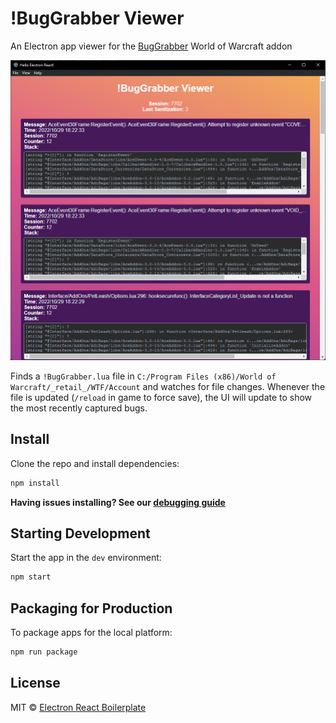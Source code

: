 # !BugGrabber Viewer

An Electron app viewer for the [BugGrabber](https://www.curseforge.com/wow/addons/bug-grabber) World of Warcraft addon

![!BugGrabber Viewer App Screenshot](screenshot.png)

Finds a `!BugGrabber.lua` file in `C:/Program Files (x86)/World of Warcraft/_retail_/WTF/Account` and watches for file changes. Whenever the file is updated (`/reload` in game to force save), the UI will update to show the most recently captured bugs.

## Install

Clone the repo and install dependencies:

```bash
npm install
```

**Having issues installing? See our [debugging guide](https://github.com/electron-react-boilerplate/electron-react-boilerplate/issues/400)**

## Starting Development

Start the app in the `dev` environment:

```bash
npm start
```

## Packaging for Production

To package apps for the local platform:

```bash
npm run package
```

## License

MIT © [Electron React Boilerplate](https://github.com/electron-react-boilerplate)
